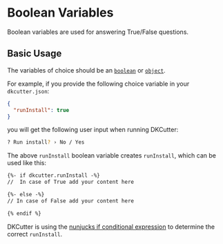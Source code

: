 # Boolean Variables

Boolean variables are used for answering True/False questions.

## Basic Usage

The variables of choice should be an [`boolean`](./user-config.md#boolean) or [`object`](./user-config.md#object).

For example, if you provide the following choice variable in your `dkcutter.json`:

```json
{
  "runInstall": true
}
```

you will get the following user input when running DKCutter:

```bash
? Run install? › No / Yes
```

The above `runInstall` boolean variable creates `runInstall`, which can be used like this:

```txt
{%- if dkcutter.runInstall -%}
//  In case of True add your content here

{%- else -%}
// In case of False add your content here

{% endif %}
```

DKCutter is using the [nunjucks if conditional expression](https://mozilla.github.io/nunjucks/templating.html#if) to determine the correct `runInstall`.
